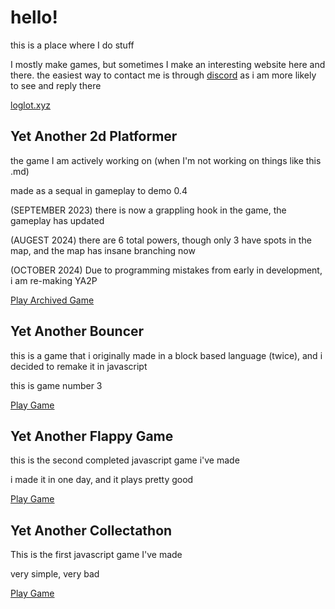 <h1>hello!</h1>
this is a place where I do stuff

I mostly make games, but sometimes I make an interesting website here and there. 
the easiest way to contact me is through [discord](discord.loglot.xyz) as i am more likely to see and reply there


[loglot.xyz](https://loglot.xyz/)


<h2>Yet Another 2d Platformer</h2>
the game I am actively working on (when I'm not working on things like this .md)

made as a sequal in gameplay to demo 0.4


(SEPTEMBER 2023) there is now a grappling hook in the game, the gameplay has updated

(AUGEST 2024) there are 6 total powers, though only 3 have spots in the map, and the map has insane branching now

(OCTOBER 2024) Due to programming mistakes from early in development, i am re-making YA2P

[Play Archived Game](https://loglot.github.io/yet-another-2d-platformer-archive/)

<h2>Yet Another Bouncer</h2>
this is a game that i originally made in a block based language (twice), and i decided to remake it in javascript

this is game number 3

[Play Game](https://loglot.github.io/Yet-Another-Bouncer/)

<h2>Yet Another Flappy Game</h2>
this is the second completed javascript game i've made

i made it in one day, and it plays pretty good


[Play Game](https://loglot.github.io/Yet-Another-Flappy-Game/)

<h2>Yet Another Collectathon</h2>
This is the first javascript game I've made

very simple, very bad


[Play Game](https://loglot.github.io/Yet-Another-Collectathon/)



